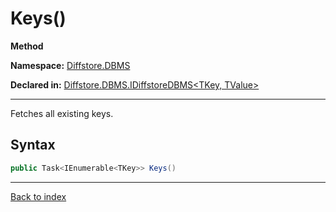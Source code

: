 # Keys()

**Method**

**Namespace:** [Diffstore.DBMS](Diffstore.DBMS.md)

**Declared in:** [Diffstore.DBMS.IDiffstoreDBMS<TKey, TValue>](Diffstore.DBMS.IDiffstoreDBMS{TKey,TValue}.md)

------



Fetches all existing keys.


## Syntax

```csharp
public Task<IEnumerable<TKey>> Keys()
```

------

[Back to index](index.md)